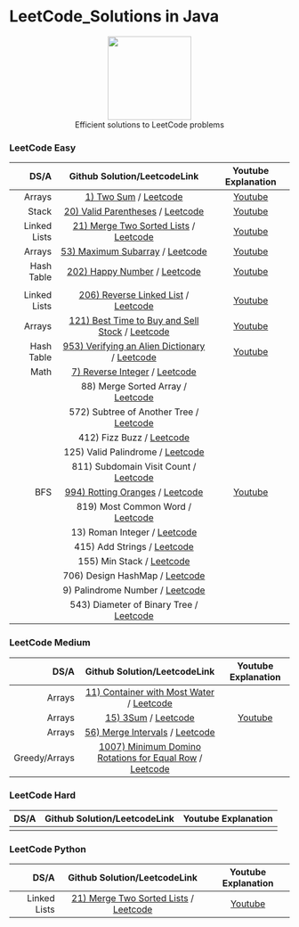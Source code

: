 # LeetCode_Solutions in Java
<p align="center">
    <a href="https://www.hackerrank.com/XavierElon1">
        <img height=150 src="https://assets.leetcode.com/static_assets/public/images/LeetCode_Sharing.png">
    </a>
    <br>Efficient solutions to LeetCode problems
</p>
                                            
### LeetCode Easy ###
                                                
|       DS/A        |                                            Github Solution/LeetcodeLink                      |                                                   Youtube Explanation                                        | 
|------------------:|:--------------------------------------------------------------------------------------------:|:------------------------------------------------------------------------------------------------------------:|
|      Arrays       | [1) Two Sum](https://github.com/XavierElon1/LeetCodeSolutions/blob/master/Easy/1_two_sum.java) / [Leetcode](https://leetcode.com/problems/two-sum/) | [Youtube](https://youtu.be/G329edpgJJU)               |
|      Stack        | [20) Valid Parentheses](https://github.com/XavierElon1/LeetCodeSolutions/blob/master/Easy/20_valid_parentheses.java) / [Leetcode](https://leetcode.com/problems/valid-parentheses/) |[Youtube](https://youtu.be/Voi-GeAw2lg)            |
|    Linked Lists   | [21) Merge Two Sorted Lists](https://github.com/XavierElon1/LeetCodeSolutions/blob/master/Easy/21_merge_two_sorted_lists.java) / [Leetcode](https://leetcode.com/problems/merge-two-sorted-lists/) | [Youtube](https://youtu.be/WLARAEO5LQU)           |
|      Arrays       | [53) Maximum Subarray](https://github.com/XavierElon1/LeetCodeSolutions/blob/master/Easy/53_maximum_subarray.java) / [Leetcode](https://leetcode.com/problems/maximum-subarray/) | [Youtube](https://youtu.be/2DIDViJtxCE)           |
|     Hash Table    | [202) Happy Number](https://github.com/XavierElon1/LeetCodeSolutions/blob/master/Easy/202_happy_number.java) / [Leetcode](https://leetcode.com/problems/happy-number/)                  | [Youtube](https://youtu.be/WLARAEO5LQU)            |
|                   |    |            |
|   Linked Lists    | [206) Reverse Linked List](https://github.com/XavierElon1/LeetCodeSolutions/blob/master/Easy/206_reverse_linked_list.java) / [Leetcode](https://leetcode.com/problems/reverse-linked-list/)|[Youtube](https://youtu.be/eUyAmgFbOJo)  | 
|      Arrays       | [121) Best Time to Buy and Sell Stock](https://github.com/XavierElon1/LeetCodeSolutions/blob/master/Easy/121_best_time_to_buy_and_sell_stock.java) / [Leetcode](https://leetcode.com/problems/best-time-to-buy-and-sell-stock/) | [Youtube](https://youtu.be/QcVCqF63MIM)           |
|      Hash Table   | [953) Verifying an Alien Dictionary](https://github.com/XavierElon1/LeetCodeSolutions/blob/master/Easy/953_verifying_an_alien_dictionary.java) / [Leetcode](https://leetcode.com/problems/verifying-an-alien-dictionary/)       | [Youtube](https://youtu.be/XJOr79DxjY8) |
|        Math       | [7) Reverse Integer](https://github.com/XavierElon1/LeetCodeSolutions/blob/master/Easy/7_reverse_integer.java) / [Leetcode](https://leetcode.com/problems/reverse-integer/) |            |
|                   | 88) Merge Sorted Array / [Leetcode](https://leetcode.com/problems/merge-sorted-array/)                  |            |
|                   | 572) Subtree of Another Tree / [Leetcode](https://leetcode.com/problems/subtree-of-another-tree/)                  |            |
|                   | 412) Fizz Buzz / [Leetcode](https://leetcode.com/problems/fizz-buzz/)                  |            |
|                   | 125) Valid Palindrome / [Leetcode](https://leetcode.com/problems/valid-palindrome/)                  |            |
|                   | 811) Subdomain Visit Count / [Leetcode](https://leetcode.com/problems/subdomain-visit-count/)                  |            |
|        BFS        | [994) Rotting Oranges](https://github.com/XavierElon1/LeetCodeSolutions/blob/master/Easy/994_rotting_oranges.java) / [Leetcode](https://leetcode.com/problems/rotting-oranges/)                  | [Youtube](https://youtu.be/0Ji-xhxeqGg)            |
|                   | 819) Most Common Word / [Leetcode](https://leetcode.com/problems/most-common-word/)                  |            |
|                   | 13) Roman Integer / [Leetcode](https://leetcode.com/problems/roman-to-integer/)                  |            |
|                   | 415) Add Strings / [Leetcode](https://leetcode.com/problems/add-strings/)                  |            |
|                   | 155) Min Stack / [Leetcode](https://leetcode.com/problems/min-stack/)                  |            |
|                   | 706) Design HashMap / [Leetcode](https://leetcode.com/problems/design-hashmap/)                  |            |
|                   | 9) Palindrome Number / [Leetcode](https://leetcode.com/problems/palindrome-number/)                  |            |
|                   | 543) Diameter of Binary Tree / [Leetcode](https://leetcode.com/problems/diameter-of-binary-tree/)                  |            |



### LeetCode Medium ###
                                                
|       DS/A        |                                            Github Solution/LeetcodeLink                      |                                                   Youtube Explanation                                        | 
|------------------:|:--------------------------------------------------------------------------------------------:|:------------------------------------------------------------------------------------------------------------:|
|        Arrays     | [11) Container with Most Water](https://github.com/XavierElon1/LeetCodeSolutions/blob/master/Medium/11_container_with_most_water.java) / [Leetcode](https://leetcode.com/problems/container-with-most-water/) |            |
|        Arrays     | [15) 3Sum](https://github.com/XavierElon1/LeetCodeSolutions/blob/master/Medium/15_3sum.java) / [Leetcode](https://leetcode.com/problems/3sum/) | [Youtube](https://youtu.be/bsEhz-wt-3s)           |
|        Arrays     | [56) Merge Intervals]() / [Leetcode](https://leetcode.com/problems/merge-intervals/solution/) |            |
|   Greedy/Arrays   | [1007) Minimum Domino Rotations for Equal Row]() / [Leetcode](https://leetcode.com/problems/minimum-domino-rotations-for-equal-row/) |            |



### LeetCode Hard ###
                                                
|       DS/A         |                                            Github Solution/LeetcodeLink                      |                                                   Youtube Explanation                                        | 
|-------------------:|:--------------------------------------------------------------------------------------------:|:------------------------------------------------------------------------------------------------------------:|
|                    |                                                                                               |                |


### LeetCode Python
|       DS/A         |                                            Github Solution/LeetcodeLink                            |                                                   Youtube Explanation                                        | 
|-------------------:|:--------------------------------------------------------------------------------------------------:|:------------------------------------------------------------------------------------------------------------:|
|   Linked Lists     | [21) Merge Two Sorted Lists](https://github.com/XavierElon1/LeetCodeSolutions/blob/master/Python/21_merge_two_sorted_lists.py) / [Leetcode](https://leetcode.com/problems/merge-two-sorted-lists/) | [Youtube](https://www.youtube.com/watch?v=wQOpypLov6o)               |
